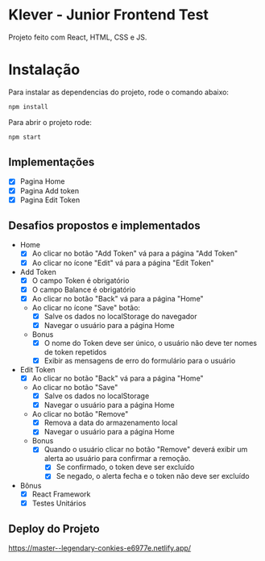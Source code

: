 # Klever - Junior Frontend Test

Projeto feito com React, HTML, CSS e JS.

# Instalação
Para instalar as dependencias do projeto, rode o comando abaixo:
```bash
npm install
```
Para abrir o projeto rode:
```bash
npm start
```

## Implementações

- [x] Pagina Home
- [x] Pagina Add token
- [x] Pagina Edit Token

## Desafios propostos e implementados

 - Home
    - [x] Ao clicar no botão "Add Token" vá para a página "Add Token"
    - [x] Ao clicar no ícone "Edit" vá para a página "Edit Token"
 - Add Token
     - [x] O campo Token é obrigatório
     - [x] O campo Balance é obrigatório
     - [x] Ao clicar no botão "Back" vá para a página "Home"
     - Ao clicar no ícone "Save" botão:
       - [x] Salve os dados no localStorage do navegador
       - [x] Navegar o usuário para a página Home
     - Bonus
       - [x] O nome do Token deve ser único, o usuário não deve ter nomes de token repetidos
       - [x] Exibir as mensagens de erro do formulário para o usuário
  - Edit Token
     - [x] Ao clicar no botão "Back" vá para a página "Home"
     - Ao clicar no botão "Save"
       - [x] Salve os dados no localStorage
       - [x] Navegar o usuário para a página Home
     - Ao clicar no botão "Remove"
       - [x] Remova a data do armazenamento local
       - [x] Navegar o usuário para a página Home
     - Bonus
       - [x] Quando o usuário clicar no botão "Remove" deverá exibir um alerta ao usuário para confirmar a remoção.
         - [x] Se confirmado, o token deve ser excluído
         - [x] Se negado, o alerta fecha e o token não deve ser excluído
   - Bônus
     - [x] React Framework
     - [x] Testes Unitários

##  Deploy do Projeto

https://master--legendary-conkies-e6977e.netlify.app/
